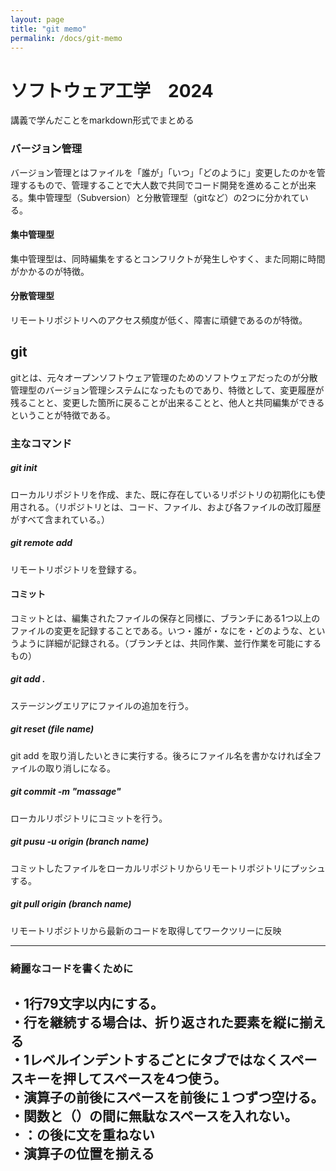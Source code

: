 ```yaml
---
layout: page
title: "git memo"
permalink: /docs/git-memo
---
```


# ソフトウェア工学　2024

講義で学んだことをmarkdown形式でまとめる

### バージョン管理
バージョン管理とはファイルを「誰が」「いつ」「どのように」変更したのかを管理するもので、管理することで大人数で共同でコード開発を進めることが出来る。集中管理型（Subversion）と分散管理型（gitなど）の2つに分かれている。
#### 集中管理型
集中管理型は、同時編集をするとコンフリクトが発生しやすく、また同期に時間がかかるのが特徴。
#### 分散管理型
リモートリポジトリへのアクセス頻度が低く、障害に頑健であるのが特徴。

## git
gitとは、元々オープンソフトウェア管理のためのソフトウェアだったのが分散管理型のバージョン管理システムになったものであり、特徴として、変更履歴が残ることと、変更した箇所に戻ることが出来ることと、他人と共同編集ができるということが特徴である。

### 主なコマンド
##### git init
ローカルリポジトリを作成、また、既に存在しているリポジトリの初期化にも使用される。（リポジトリとは、コード、ファイル、および各ファイルの改訂履歴がすべて含まれている。）
##### git remote add
リモートリポジトリを登録する。

#### コミット
コミットとは、編集されたファイルの保存と同様に、ブランチにある1つ以上のファイルの変更を記録することである。いつ・誰が・なにを・どのような、というように詳細が記録される。（ブランチとは、共同作業、並行作業を可能にするもの）

##### git add .
ステージングエリアにファイルの追加を行う。
##### git reset (file name)
git add を取り消したいときに実行する。後ろにファイル名を書かなければ全ファイルの取り消しになる。
##### git commit -m "massage"
ローカルリポジトリにコミットを行う。
##### git pusu -u origin (branch name)
コミットしたファイルをローカルリポジトリからリモートリポジトリにプッシュする。
##### git pull origin (branch name)
リモートリポジトリから最新のコードを取得してワークツリーに反映

------------------------
### 綺麗なコードを書くために
・1行79文字以内にする。  
・行を継続する場合は、折り返された要素を縦に揃える  
・1レベルインデントするごとにタブではなくスペースキーを押してスペースを4つ使う。  
・演算子の前後にスペースを前後に１つずつ空ける。  
・関数と（）の間に無駄なスペースを入れない。  
・：の後に文を重ねない  
・演算子の位置を揃える  
-------------------------
